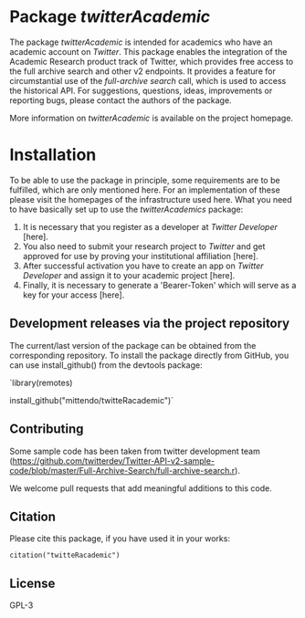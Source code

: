 
# Package *twitterAcademic*

The package *twitterAcademic* is intended for academics who have an academic account on *Twitter*.
This package enables the integration of the Academic Research product track of Twitter, which provides free access to the full archive search and other v2 endpoints. It provides a feature for circumstantial use of the *full-archive search* call, which is used to access the historical API. For suggestions, questions, ideas, improvements or reporting bugs, please contact the authors of the package. 

More information on *twitterAcademic* is available on the project homepage.        



#  Installation

To be able to use the package in principle, some requirements are to be fulfilled, which are only mentioned here. For an implementation of these please visit the homepages of the infrastructure used here.  What you need to have basically set up to use the *twitterAcademics* package:   

1. It is necessary that you register as a developer at *Twitter Developer* [here].
2. You also need to submit your research project to *Twitter* and get approved for use by proving your institutional affiliation [here].
3. After successful activation you have to create an app on *Twitter Developer* and assign it to your academic project [here].
4. Finally, it is necessary to generate a 'Bearer-Token' which will serve as a key for your access [here]. 


## Development releases via the project repository

The current/last version of the package can be obtained from the corresponding repository. To install the package directly from GitHub, you can use install_github() from the devtools package:

`library(remotes)

install_github("mittendo/twitteRacademic")`




## Contributing

Some sample code has been taken from twitter development team (https://github.com/twitterdev/Twitter-API-v2-sample-code/blob/master/Full-Archive-Search/full-archive-search.r).

We welcome pull requests that add meaningful additions to this code.


## Citation 

Please cite this package, if you have used it in your works: 

`citation("twitteRacademic")`

## License

GPL-3

